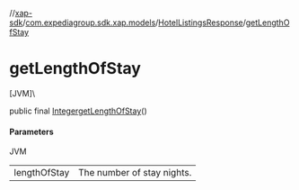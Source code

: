 //[xap-sdk](../../../index.md)/[com.expediagroup.sdk.xap.models](../index.md)/[HotelListingsResponse](index.md)/[getLengthOfStay](get-length-of-stay.md)

# getLengthOfStay

[JVM]\

public final [Integer](https://docs.oracle.com/javase/8/docs/api/java/lang/Integer.html)[getLengthOfStay](get-length-of-stay.md)()

#### Parameters

JVM

| | |
|---|---|
| lengthOfStay | The number of stay nights. |
